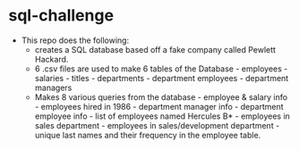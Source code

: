 # sql-challenge
- This repo does the following:
    - creates a SQL database based off a fake company called Pewlett Hackard.
    - 6 .csv files are used to make 6 tables of the Database
          - employees
          - salaries
          - titles
          - departments
          - department employees
          - department managers
    - Makes 8 various queries from the database
          - employee & salary info
          - employees hired in 1986
          - department manager info
          - department employee info
          - list of employees named Hercules B*
          - employees in sales department
          - employees in sales/development department
          - unique last names and their frequency in the employee table.
